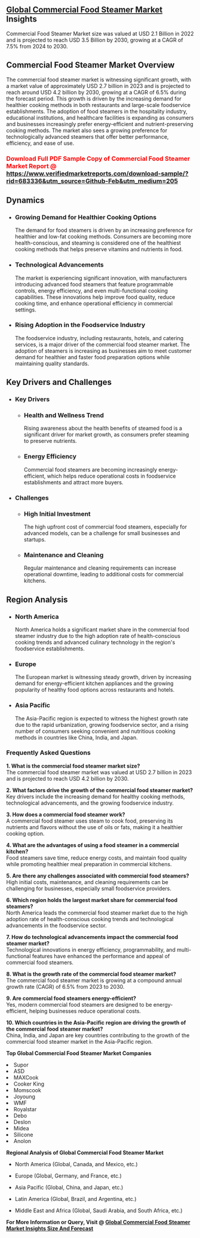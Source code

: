 <h2><a href="https://www.verifiedmarketreports.com/download-sample/?rid=683336&amp;utm_source=Github&amp;utm_medium=205" target="_blank">Global Commercial Food Steamer Market</a> Insights</h2><p>Commercial Food Steamer Market size was valued at USD 2.1 Billion in 2022 and is projected to reach USD 3.5 Billion by 2030, growing at a CAGR of 7.5% from 2024 to 2030.</p><p><h2>Commercial Food Steamer Market Overview</h2> <p>The commercial food steamer market is witnessing significant growth, with a market value of approximately USD 2.7 billion in 2023 and is projected to reach around USD 4.2 billion by 2030, growing at a CAGR of 6.5% during the forecast period. This growth is driven by the increasing demand for healthier cooking methods in both restaurants and large-scale foodservice establishments. The adoption of food steamers in the hospitality industry, educational institutions, and healthcare facilities is expanding as consumers and businesses increasingly prefer energy-efficient and nutrient-preserving cooking methods. The market also sees a growing preference for technologically advanced steamers that offer better performance, efficiency, and ease of use. <h3><p><span class=""><span style="color: #ff0000;"><strong>Download Full PDF Sample Copy of Commercial Food Steamer Market Report</strong> @ </span><a href="https://www.verifiedmarketreports.com/download-sample/?rid=683336&amp;utm_source=Github-Feb&amp;utm_medium=205" target="_blank">https://www.verifiedmarketreports.com/download-sample/?rid=683336&amp;utm_source=Github-Feb&amp;utm_medium=205</a></span></p></h3> <h2>Dynamics</h2> <ul> <li><h3>Growing Demand for Healthier Cooking Options</h3> The demand for food steamers is driven by an increasing preference for healthier and low-fat cooking methods. Consumers are becoming more health-conscious, and steaming is considered one of the healthiest cooking methods that helps preserve vitamins and nutrients in food.</li> <li><h3>Technological Advancements</h3> The market is experiencing significant innovation, with manufacturers introducing advanced food steamers that feature programmable controls, energy efficiency, and even multi-functional cooking capabilities. These innovations help improve food quality, reduce cooking time, and enhance operational efficiency in commercial settings.</li> <li><h3>Rising Adoption in the Foodservice Industry</h3> The foodservice industry, including restaurants, hotels, and catering services, is a major driver of the commercial food steamer market. The adoption of steamers is increasing as businesses aim to meet customer demand for healthier and faster food preparation options while maintaining quality standards.</li> </ul> <h2>Key Drivers and Challenges</h2> <ul> <li><h3>Key Drivers</h3> <ul> <li><h3>Health and Wellness Trend</h3> Rising awareness about the health benefits of steamed food is a significant driver for market growth, as consumers prefer steaming to preserve nutrients.</li> <li><h3>Energy Efficiency</h3> Commercial food steamers are becoming increasingly energy-efficient, which helps reduce operational costs in foodservice establishments and attract more buyers.</li> </ul> </li> <li><h3>Challenges</h3> <ul> <li><h3>High Initial Investment</h3> The high upfront cost of commercial food steamers, especially for advanced models, can be a challenge for small businesses and startups.</li> <li><h3>Maintenance and Cleaning</h3> Regular maintenance and cleaning requirements can increase operational downtime, leading to additional costs for commercial kitchens.</li> </ul> </li> </ul> <h2>Region Analysis</h2> <ul> <li><h3>North America</h3> North America holds a significant market share in the commercial food steamer industry due to the high adoption rate of health-conscious cooking trends and advanced culinary technology in the region's foodservice establishments.</li> <li><h3>Europe</h3> The European market is witnessing steady growth, driven by increasing demand for energy-efficient kitchen appliances and the growing popularity of healthy food options across restaurants and hotels.</li> <li><h3>Asia Pacific</h3> The Asia-Pacific region is expected to witness the highest growth rate due to the rapid urbanization, growing foodservice sector, and a rising number of consumers seeking convenient and nutritious cooking methods in countries like China, India, and Japan.</li> </ul> <h3>Frequently Asked Questions</h3> <p><strong>1. What is the commercial food steamer market size?</strong><br> The commercial food steamer market was valued at USD 2.7 billion in 2023 and is projected to reach USD 4.2 billion by 2030.</p> <p><strong>2. What factors drive the growth of the commercial food steamer market?</strong><br> Key drivers include the increasing demand for healthy cooking methods, technological advancements, and the growing foodservice industry.</p> <p><strong>3. How does a commercial food steamer work?</strong><br> A commercial food steamer uses steam to cook food, preserving its nutrients and flavors without the use of oils or fats, making it a healthier cooking option.</p> <p><strong>4. What are the advantages of using a food steamer in a commercial kitchen?</strong><br> Food steamers save time, reduce energy costs, and maintain food quality while promoting healthier meal preparation in commercial kitchens.</p> <p><strong>5. Are there any challenges associated with commercial food steamers?</strong><br> High initial costs, maintenance, and cleaning requirements can be challenging for businesses, especially small foodservice providers.</p> <p><strong>6. Which region holds the largest market share for commercial food steamers?</strong><br> North America leads the commercial food steamer market due to the high adoption rate of health-conscious cooking trends and technological advancements in the foodservice sector.</p> <p><strong>7. How do technological advancements impact the commercial food steamer market?</strong><br> Technological innovations in energy efficiency, programmability, and multi-functional features have enhanced the performance and appeal of commercial food steamers.</p> <p><strong>8. What is the growth rate of the commercial food steamer market?</strong><br> The commercial food steamer market is growing at a compound annual growth rate (CAGR) of 6.5% from 2023 to 2030.</p> <p><strong>9. Are commercial food steamers energy-efficient?</strong><br> Yes, modern commercial food steamers are designed to be energy-efficient, helping businesses reduce operational costs.</p> <p><strong>10. Which countries in the Asia-Pacific region are driving the growth of the commercial food steamer market?</strong><br> China, India, and Japan are key countries contributing to the growth of the commercial food steamer market in the Asia-Pacific region.</p> </p><p><strong>Top Global Commercial Food Steamer Market Companies</strong></p><div data-test-id=""><p><li>Supor</li><li> ASD</li><li> MAXCook</li><li> Cooker King</li><li> Momscook</li><li> Joyoung</li><li> WMF</li><li> Royalstar</li><li> Debo</li><li> Deslon</li><li> Midea</li><li> Silicone</li><li> Anolon</li></p><div><strong>Regional Analysis of&nbsp;Global Commercial Food Steamer Market</strong></div><ul><li dir="ltr"><p dir="ltr">North America&nbsp;(Global, Canada, and Mexico, etc.)</p></li><li dir="ltr"><p dir="ltr">Europe (Global, Germany, and France, etc.)</p></li><li dir="ltr"><p dir="ltr">Asia Pacific&nbsp;(Global, China, and Japan, etc.)</p></li><li dir="ltr"><p dir="ltr">Latin America&nbsp;(Global, Brazil, and Argentina, etc.)</p></li><li dir="ltr">Middle East and Africa&nbsp;(Global, Saudi Arabia, and South Africa, etc.)</li></ul><p><strong>For More Information or Query, Visit @&nbsp;</strong><strong><a href="https://www.verifiedmarketreports.com/product/commercial-food-steamer-market/?utm_source=Github&amp;utm_medium=205" target="_blank">Global Commercial Food Steamer Market Insights Size And Forecast</a></strong></p></div>

